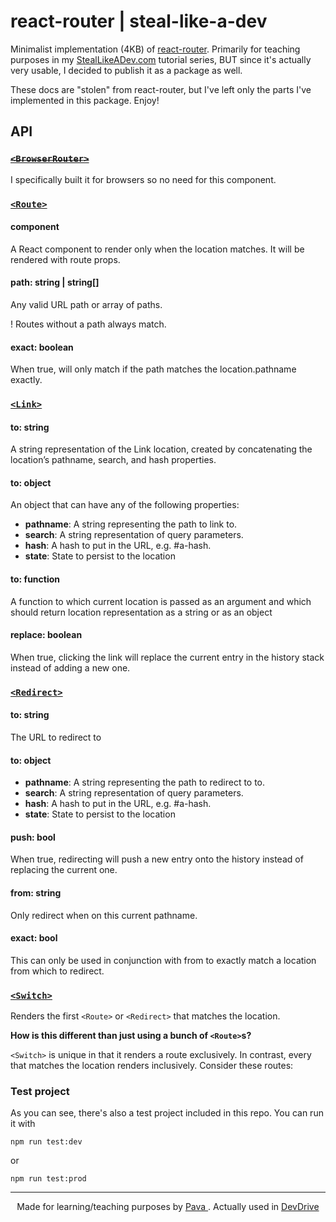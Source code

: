 # react-router | steal-like-a-dev

Minimalist implementation (4KB) of [react-router](https://github.com/ReactTraining/react-router). Primarily for teaching purposes in my [StealLikeADev.com](https://StealLikeADev.com]) tutorial series, BUT since it's actually very usable, I decided to publish it as a package as well.

These docs are "stolen" from react-router, but I've left only the parts I've implemented in this package. Enjoy!

## API

### [~~`<BrowserRouter>`~~](https://reacttraining.com/react-router/web/api/BrowserRouter)

I specifically built it for browsers so no need for this component.

### [`<Route>`](https://reacttraining.com/react-router/web/api/Route)

#### component

A React component to render only when the location matches. It will be rendered with route props.

#### path: string | string[]

Any valid URL path or array of paths.

! Routes without a path always match.

#### exact: boolean

When true, will only match if the path matches the location.pathname exactly.

### [`<Link>`](https://reacttraining.com/react-router/web/api/Link)

#### to: string

A string representation of the Link location, created by concatenating the location’s pathname, search, and hash properties.

#### to: object

An object that can have any of the following properties:

* **pathname**: A string representing the path to link to.
* **search**: A string representation of query parameters.
* **hash**: A hash to put in the URL, e.g. #a-hash.
* **state**: State to persist to the location

#### to: function 

A function to which current location is passed as an argument and which should return location representation as a string or as an object


#### replace: boolean

When true, clicking the link will replace the current entry in the history stack instead of adding a new one.


### [`<Redirect>`](https://reacttraining.com/react-router/web/api/Redirect)

#### to: string

The URL to redirect to

#### to: object

* **pathname**: A string representing the path to redirect to to.
* **search**: A string representation of query parameters.
* **hash**: A hash to put in the URL, e.g. #a-hash.
* **state**: State to persist to the location


#### push: bool

When true, redirecting will push a new entry onto the history instead of replacing the current one.

#### from: string

Only redirect when on this current pathname. 

#### exact: bool

This can only be used in conjunction with from to exactly match a location from which to redirect.

### [`<Switch>`](https://reacttraining.com/react-router/web/api/Switch)

Renders the first `<Route>` or `<Redirect>` that matches the location.

**How is this different than just using a bunch of `<Route>`s?**

`<Switch>` is unique in that it renders a route exclusively. In contrast, every <Route> that matches the location renders inclusively. Consider these routes:

### Test project

As you can see, there's also a test project included in this repo. You can run it with

`npm run test:dev` 

  or 

`npm run test:prod`

<hr/>

<p align="center"> Made for learning/teaching purposes by <a href="https://iampava.com"> Pava </a>. Actually used in <a href="https://devdrive.io"> DevDrive </a></p>